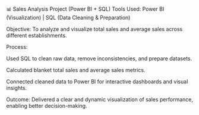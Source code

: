 📊 Sales Analysis Project (Power BI + SQL)
Tools Used: Power BI (Visualization) | SQL (Data Cleaning & Preparation)

Objective: To analyze and visualize total sales and average sales across different establishments.

Process:

Used SQL to clean raw data, remove inconsistencies, and prepare datasets.

Calculated blanket total sales and average sales metrics.

Connected cleaned data to Power BI for interactive dashboards and visual insights.


Outcome: Delivered a clear and dynamic visualization of sales performance, enabling better decision-making.
